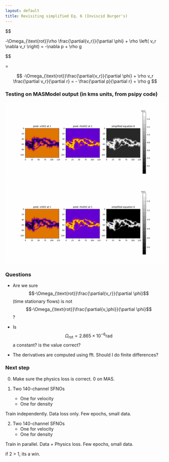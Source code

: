 ```yaml
---
layout: default
title: Revisiting simplified Eq. 6 (Inviscid Burger's)
---
```


$$

   -\Omega_{\text{rot}}\rho \frac{\partial{v_r}}{\partial \phi} + \rho \left( v_r \nabla v_r \right) = -\nabla p + \rho g 

$$

=

$$
-\Omega_{\text{rot}}\frac{\partial{v_r}}{\partial \phi} + \rho  v_r \frac{\partial v_r}{\partial r} = -  \frac{\partial p}{\partial r} + \rho g
$$

### Testing on MASModel output (in kms units, from psipy code)


<img src="resources/week_30/correct/loss_time_derivative_equals_phi_derivative_no_r_scaling_global.gif">


<img src="resources/week_30/correct/loss_time_derivative_equals_phi_derivative_no_r_scaling_per_slice.gif">



### Questions

- Are we sure $$-\Omega_{\text{rot}}\frac{\partial{v_r}}{\partial \phi}$$ (time stationary flows) is not $$-\Omega_{\text{rot}}\frac{\partial{v_\phi}}{\partial \phi}$$ ?


- Is $$\Omega_{\text{rot}}=2.865\times10^{-6}\text{rad}$$ a constant? is the value correct?


- The derivatives are computed using fft. Should I do finite differences?



### Next step

0. Make sure the physics loss is correct. 0 on MAS.

1. Two 140-channel SFNOs
    - One for velocity
    - One for density

Train independently. Data loss only. Few epochs, small data.

2. Two 140-channel SFNOs
    - One for velocity
    - One for density

Train in parallel. Data + Physics loss. Few epochs, small data.

if 2 > 1, its a win.